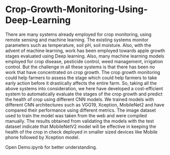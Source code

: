 # Crop-Growth-Monitoring-Using-Deep-Learning

There are many systems already employed for crop monitoring, using remote sensing and machine learning. The existing systems monitor parameters such as temperature, soil pH, soil moisture. Also, with the advent of machine learning, work has been employed towards apple growth stages evaluated using Deep learning. Also, many machine learning models employed for crop disease, pesticide control, weed management, irrigation control.
But the challenge in all these systems is that there has been no work that have concentrated on crop growth. The crop growth monitoring could help farmers to assess the stage which could help farmers to take early action before it drastically affects the entire farm.
So, taking all the above systems into consideration, we here have developed a cost-efficient system to automatically evaluate the stages of the crop growth and predict the health of crop using different CNN models. We trained models with different CNN architectures such as VGG19, Xception, MobileNet2 and have compared their performance using different metrics. The image dataset used to train the model was taken from the web and were compiled manually. The results obtained from validating the models with the test dataset indicate that MobileNetV2 model will be effective in keeping the health of the crop in check deployed in smaller sized devices like Mobile phone followed by Xception model.


Open Demo.ipynb for better understanding.
